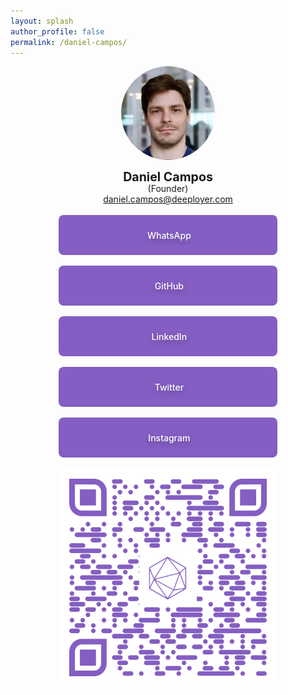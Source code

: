 ```yaml
---
layout: splash
author_profile: false
permalink: /daniel-campos/
---
```


<style>
.profilebutton {
  background-color: #845EC2;
  border-radius: 8px;
  border-style: none;
  box-sizing: border-box;
  color: #FFFFFF;
  cursor: pointer;
  flex-shrink: 0;
  font-family: "Inter UI","SF Pro Display",-apple-system,BlinkMacSystemFont,"Segoe UI",Roboto,Oxygen,Ubuntu,Cantarell,"Open Sans","Helvetica Neue",sans-serif;
  font-size: 1.0em;
  font-weight: 500;
  height: 4rem;
  padding: 0 1.6rem;
  text-align: center;
  text-shadow: rgba(0, 0, 0, 0.25) 0 3px 8px;
  transition: all .5s;
  user-select: none;
  -webkit-user-select: none;
  touch-action: manipulation;
  width: 350px;
}
  
.profilebutton a:link {
  color: #ffffff;
  text-decoration: none;
}

.profilebutton a:visited {
  color: #ffffff;
  text-decoration: none;
}

.profilebutton a:focus {  
  background: #BAE498;
}

.profilebutton a:hover {  
  background: #CDFEAA;
  box-shadow: rgba(80, 63, 205, 0.5) 0 1px 30px;
  transition-duration: .1s;
}

.profilebutton a:active {  
  color: #CDFEAA;
}
  
@media (min-width: 768px) {
  .profilebutton {
    padding: 0 2.6rem;
  }
}
</style>

<center>
  <img src="/assets/images/danielcampos-avatar.jpg" style="text-align: center; border-radius: 50%; width: 150px;">
  <br /><br />
  <span style="text-align:center; font-size:1.4em; font-weight:bold; line-height: 80%;">Daniel Campos</span>
  <br />  
  <span style="text-align: center; font-size:1.0em; line-height: 80%;">(Founder)</span>
  <br />
  <a href="mailto:leandro.daniel@deeployer.com">daniel.campos@deeployer.com</a>
  <br /><br />
  <button class="profilebutton" role="button" onclick="window.location = 'https://wa.me/5511989991876';"><span class="fa-brands fa-whatsapp"></span>&nbsp;WhatsApp</button>
  <br /><br />
  <button class="profilebutton" role="button" onclick="window.location = 'https://github.com/DanielFCampos';"><span class="fa-brands fa-github"></span>&nbsp;GitHub</button>  
  <br /><br />
  <button class="profilebutton" role="button" onclick="window.location = 'https://www.linkedin.com/in/daniel-ferraz-de-campos/';"><span class="fa-brands fa-linkedin"></span>&nbsp;LinkedIn</button>
  <br /><br />
  <button class="profilebutton" role="button" onclick="window.location = 'https://twitter.com/#';"><span class="fa-brands fa-twitter"></span>&nbsp;Twitter</button>
  <br /><br />
  <button class="profilebutton" role="button" onclick="window.location = 'https://www.instagram.com/danielferrazcampos/';"><span class="fa-brands fa-instagram"></span>&nbsp;Instagram</button>
  <br /><br />
  <img src="/assets/images/qrcode-daniel-campos.png" style="width: 350px;">
</center>

